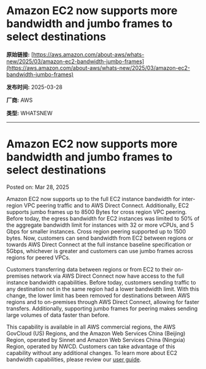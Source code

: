 # Amazon EC2 now supports more bandwidth and jumbo frames to select destinations

**原始链接:** [https://aws.amazon.com/about-aws/whats-new/2025/03/amazon-ec2-bandwidth-jumbo-frames](https://aws.amazon.com/about-aws/whats-new/2025/03/amazon-ec2-bandwidth-jumbo-frames)

**发布时间:** 2025-03-28

**厂商:** AWS

**类型:** WHATSNEW

---
# Amazon EC2 now supports more bandwidth and jumbo frames to select destinations

Posted on: Mar 28, 2025 

Amazon EC2 now supports up to the full EC2 instance bandwidth for inter-region VPC peering traffic and to AWS Direct Connect. Additionally, EC2 supports jumbo frames up to 8500 Bytes for cross region VPC peering. Before today, the egress bandwidth for EC2 instances was limited to 50% of the aggregate bandwidth limit for instances with 32 or more vCPUs, and 5 Gbps for smaller instances. Cross region peering supported up to 1500 bytes. Now, customers can send bandwidth from EC2 between regions or towards AWS Direct Connect at the full instance baseline specification or 5Gbps, whichever is greater and customers can use jumbo frames across regions for peered VPCs.  
  
Customers transferring data between regions or from EC2 to their on-premises network via AWS Direct Connect now have access to the full instance bandwidth capabilities. Before today, customers sending traffic to any destination not in the same region had a lower bandwidth limit. With this change, the lower limit has been removed for destinations between AWS regions and to on-premises through AWS Direct Connect, allowing for faster transfers. Additionally, supporting jumbo frames for peering makes sending large volumes of data faster than before.  
  
This capability is available in all AWS commercial regions, the AWS GovCloud (US) Regions, and the Amazon Web Services China (Beijing) Region, operated by Sinnet and Amazon Web Services China (Ningxia) Region, operated by NWCD. Customers can take advantage of this capability without any additional changes. To learn more about EC2 bandwidth capabilities, please review our [user guide](https://docs.aws.amazon.com/AWSEC2/latest/UserGuide/ec2-instance-network-bandwidth.html).
